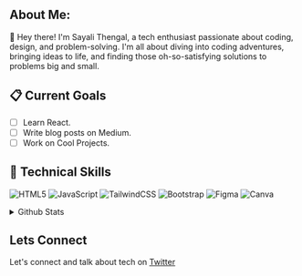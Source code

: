 ## About Me:

👋 Hey there! I'm Sayali Thengal, a tech enthusiast passionate about coding, design, and problem-solving. I'm all about diving into coding adventures, bringing ideas to life, and finding those oh-so-satisfying solutions to problems big and small.

## 📋 Current Goals
- [ ] Learn React. 
- [ ] Write blog posts on Medium. 
- [ ] Work on Cool Projects. 

## 💼 Technical Skills   
![HTML5](https://img.shields.io/badge/html5-%23E34F26.svg?style=for-the-badge&logo=html5&logoColor=white)
![JavaScript](https://img.shields.io/badge/javascript-%23323330.svg?style=for-the-badge&logo=javascript&logoColor=%23F7DF1E)
![TailwindCSS](https://img.shields.io/badge/tailwindcss-%2338B2AC.svg?style=for-the-badge&logo=tailwind-css&logoColor=white)
![Bootstrap](https://img.shields.io/badge/bootstrap-%238511FA.svg?style=for-the-badge&logo=bootstrap&logoColor=white)
![Figma](https://img.shields.io/badge/figma-%23F24E1E.svg?style=for-the-badge&logo=figma&logoColor=white)
![Canva](https://img.shields.io/badge/Canva-%2300C4CC.svg?style=for-the-badge&logo=Canva&logoColor=white)


<details>
  <summary>Github Stats</summary>
  <p><img align="left" src="https://github-readme-stats.vercel.app/api/top-langs?username=thengalsayali&show_icons=true&locale=en&layout=compact&theme=midnight-purple" alt="sayali"> </p>

  <p>&nbsp;<img align="center" src="https://github-readme-stats.vercel.app/api?username=thengalsayali&show_icons=true&locale=en&theme=midnight-purple" alt="sayali" /></p>

  <p><img align="center" src="https://github-readme-streak-stats.herokuapp.com/?user=thengalsayali&theme=midnight-purple" alt="sayali" /></p>
</details>

## Lets Connect
Let's connect and talk about tech on [Twitter](https://twitter.com/thengalsayali?s=08)

